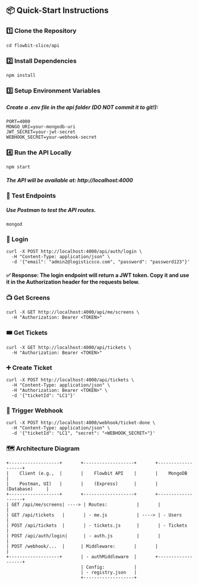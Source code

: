 
## 📦 Quick-Start Instructions

### 1️⃣ Clone the Repository
```git clone <repository-url>
cd flowbit-slice/api
```

### 2️⃣ Install Dependencies
```
npm install
```

### 3️⃣ Setup Environment Variables
##### Create a .env file in the api folder (DO NOT commit it to git!):
```
PORT=4000
MONGO_URI=your-mongodb-uri
JWT_SECRET=your-jwt-secret
WEBHOOK_SECRET=your-webhook-secret
```


### 4️⃣  Run the API Locally
```
npm start
```
##### The API will be available at: http://localhost:4000


### 📡 Test Endpoints
##### Use Postman to test the API routes.
```
mongod
```

### 🔐 Login
```
curl -X POST http://localhost:4000/api/auth/login \
  -H "Content-Type: application/json" \
  -d '{"email": "admin2@logisticsco.com", "password": "password123"}'
```
#### ✅ Response: The login endpoint will return a JWT token. Copy it and use it in the Authorization header for the requests below.

### 📺 Get Screens
```
curl -X GET http://localhost:4000/api/me/screens \
  -H "Authorization: Bearer <TOKEN>"
```
### 🎟️ Get Tickets
```
curl -X GET http://localhost:4000/api/tickets \
  -H "Authorization: Bearer <TOKEN>"
```
### ➕ Create Ticket
```
curl -X POST http://localhost:4000/api/tickets \
  -H "Content-Type: application/json" \
  -H "Authorization: Bearer <TOKEN>" \
  -d '{"ticketId": "LC1"}'
```
### 📣 Trigger Webhook
```
curl -X POST http://localhost:4000/webhook/ticket-done \
  -H "Content-Type: application/json" \
  -d '{"ticketId": "LC1", "secret": "<WEBHOOK_SECRET>"}'
```
### 🗺️ Architecture Diagram
```
+-------------------+       +-------------------+       +-------------------+
|    Client (e.g.,  |       |    Flowbit API    |       |    MongoDB        |
|    Postman, UI)   |       |    (Express)      |       |    (Database)     |
+-------------------+       +-------------------+       +-------------------+
| GET /api/me/screens| ----> | Routes:           |       |                   |
| GET /api/tickets   |       | - me.js           | ----> | - Users           |
| POST /api/tickets  |       | - tickets.js      |       | - Tickets         |
| POST /api/auth/login|      | - auth.js         |       |                   |
| POST /webhook/...  |      | Middleware:       |       |                   |
+-------------------+       | - authMiddleware  |       +-------------------+
                            | Config:           |
                            | - registry.json   |
                            +-------------------+
```
